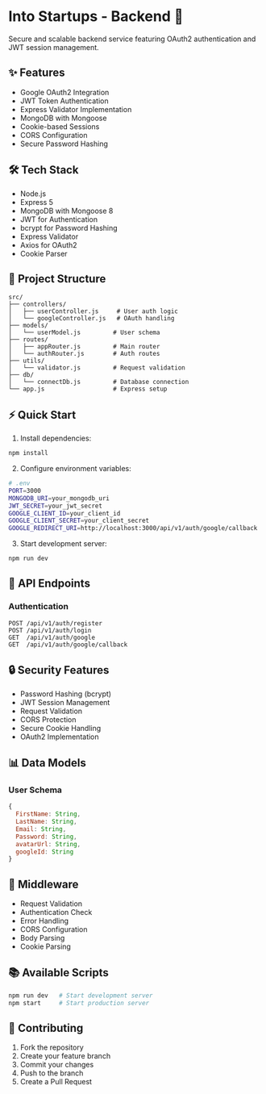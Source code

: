 # Into Startups - Backend 🔧

Secure and scalable backend service featuring OAuth2 authentication and JWT session management.

## ✨ Features

- Google OAuth2 Integration
- JWT Token Authentication
- Express Validator Implementation
- MongoDB with Mongoose
- Cookie-based Sessions
- CORS Configuration
- Secure Password Hashing

## 🛠️ Tech Stack

- Node.js
- Express 5
- MongoDB with Mongoose 8
- JWT for Authentication
- bcrypt for Password Hashing
- Express Validator
- Axios for OAuth2
- Cookie Parser

## 📁 Project Structure

```
src/
├── controllers/
│   ├── userController.js     # User auth logic
│   └── googleController.js   # OAuth handling
├── models/
│   └── userModel.js         # User schema
├── routes/
│   ├── appRouter.js         # Main router
│   └── authRouter.js        # Auth routes
├── utils/
│   └── validator.js         # Request validation
├── db/
│   └── connectDb.js         # Database connection
└── app.js                   # Express setup
```

## ⚡ Quick Start

1. Install dependencies:
```bash
npm install
```

2. Configure environment variables:
```bash
# .env
PORT=3000
MONGODB_URI=your_mongodb_uri
JWT_SECRET=your_jwt_secret
GOOGLE_CLIENT_ID=your_client_id
GOOGLE_CLIENT_SECRET=your_client_secret
GOOGLE_REDIRECT_URI=http://localhost:3000/api/v1/auth/google/callback
```

3. Start development server:
```bash
npm run dev
```

## 🔑 API Endpoints

### Authentication

```http
POST /api/v1/auth/register
POST /api/v1/auth/login
GET  /api/v1/auth/google
GET  /api/v1/auth/google/callback
```

## 🔒 Security Features

- Password Hashing (bcrypt)
- JWT Session Management
- Request Validation
- CORS Protection
- Secure Cookie Handling
- OAuth2 Implementation

## 📊 Data Models

### User Schema
```javascript
{
  FirstName: String,
  LastName: String,
  Email: String,
  Password: String,
  avatarUrl: String,
  googleId: String
}
```

## 🔧 Middleware

- Request Validation
- Authentication Check
- Error Handling
- CORS Configuration
- Body Parsing
- Cookie Parsing

## 📚 Available Scripts

```bash
npm run dev   # Start development server
npm start     # Start production server
```

## 🤝 Contributing

1. Fork the repository
2. Create your feature branch
3. Commit your changes
4. Push to the branch
5. Create a Pull Request

